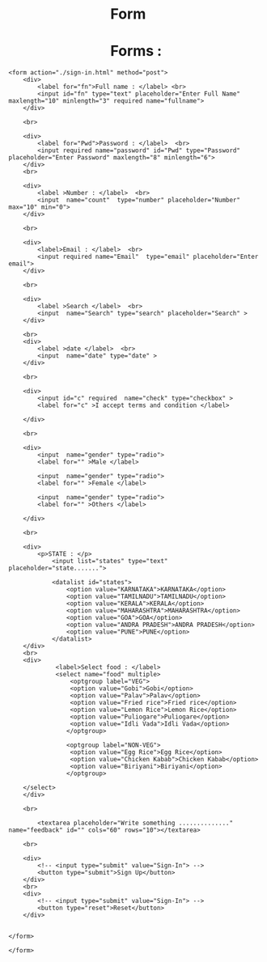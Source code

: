 # Form
<!DOCTYPE html>
<html lang="en">

<head>
    <meta charset="UTF-8">
    <meta http-equiv="X-UA-Compatible" content="IE=edge">
    <meta name="viewport" content="width=device-width, initial-scale=1.0">
    <title>HTML / FORMS</title>
    <style>
        form,h1{
            padding-left: 40%;
        }
    </style>
</head>

<body>
    <h1>Forms :</h1>

    <form action="./sign-in.html" method="post">
        <div>
            <label for="fn">Full name : </label> <br>
            <input id="fn" type="text" placeholder="Enter Full Name" maxlength="10" minlength="3" required name="fullname">
        </div>

        <br>

        <div>
            <label for="Pwd">Password : </label>  <br>
            <input required name="password" id="Pwd" type="Password" placeholder="Enter Password" maxlength="8" minlength="6">
        </div>
        <br>

        <div>
            <label >Number : </label>  <br>
            <input  name="count"  type="number" placeholder="Number" max="10" min="0">
        </div>

        <br>

        <div>
            <label>Email : </label>  <br>
            <input required name="Email"  type="email" placeholder="Enter email">
        </div>

        <br>

        <div>
            <label >Search </label>  <br>
            <input  name="Search" type="search" placeholder="Search" >
        </div>

        <br>
        <div>
            <label >date </label>  <br>
            <input  name="date" type="date" >
        </div>

        <br>

        <div>
            <input id="c" required  name="check" type="checkbox" >
            <label for="c" >I accept terms and condition </label> 
            
        </div>

        <br>

        <div>
            <input  name="gender" type="radio">
            <label for="" >Male </label>  

            <input  name="gender" type="radio">
            <label for="" >Female </label>  
       
            <input  name="gender" type="radio">
            <label for="" >Others </label> 
            
        </div>

        <br>

        <div>
            <p>STATE : </p>
                <input list="states" type="text" placeholder="state.......">

                <datalist id="states">
                    <option value="KARNATAKA">KARNATAKA</option>
                    <option value="TAMILNADU">TAMILNADU</option>
                    <option value="KERALA">KERALA</option>
                    <option value="MAHARASHTRA">MAHARASHTRA</option>
                    <option value="GOA">GOA</option>
                    <option value="ANDRA PRADESH">ANDRA PRADESH</option>
                    <option value="PUNE">PUNE</option>
                </datalist>
        </div>
        <br>
        <div>
                 <label>Select food : </label>
                 <select name="food" multiple>
                     <optgroup label="VEG">
                     <option value="Gobi">Gobi</option>
                     <option value="Palav">Palav</option>
                     <option value="Fried rice">Fried rice</option>
                     <option value="Lemon Rice">Lemon Rice</option>
                     <option value="Puliogare">Puliogare</option>
                     <option value="Idli Vada">Idli Vada</option>
                    </optgroup>

                    <optgroup label="NON-VEG">
                     <option value="Egg Rice">Egg Rice</option>
                     <option value="Chicken Kabab">Chicken Kabab</option>
                     <option value="Biriyani">Biriyani</option>
                    </optgroup>

        </select>
        </div>

        <br>

            <textarea placeholder="Write something .............." name="feedback" id="" cols="60" rows="10"></textarea>

        <br>

        <div>
            <!-- <input type="submit" value="Sign-In"> -->
            <button type="submit">Sign Up</button>
        </div>
        <br>
        <div>
            <!-- <input type="submit" value="Sign-In"> -->
            <button type="reset">Reset</button>
        </div>


    </form>

    </form>
</body>

</html>
